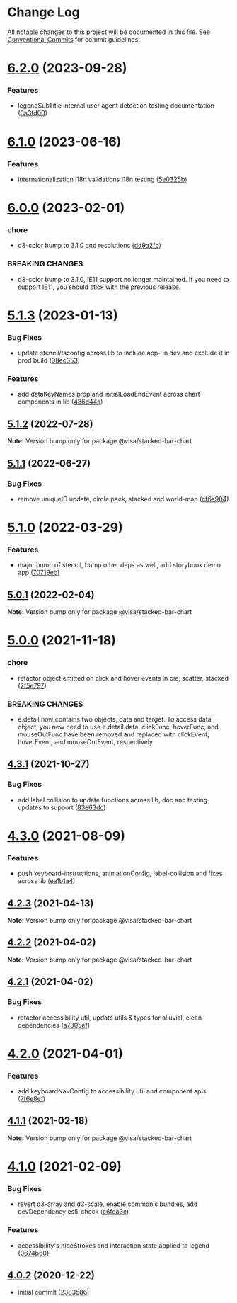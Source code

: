 # Change Log

All notable changes to this project will be documented in this file.
See [Conventional Commits](https://conventionalcommits.org) for commit guidelines.

# [6.2.0](https://github.com/visa/visa-chart-components/compare/@visa/stacked-bar-chart@6.1.0...@visa/stacked-bar-chart@6.2.0) (2023-09-28)

### Features

- legendSubTitle internal user agent detection testing documentation ([3a3fd00](https://github.com/visa/visa-chart-components/commit/3a3fd003a81353561da911a6dc250e44949757cb))

# [6.1.0](https://github.com/visa/visa-chart-components/compare/@visa/stacked-bar-chart@6.0.0...@visa/stacked-bar-chart@6.1.0) (2023-06-16)

### Features

- internationalization i18n validations i18n testing ([5e0325b](https://github.com/visa/visa-chart-components/commit/5e0325b1c6727406d6964459afbd9ac0238e1cc6))

# [6.0.0](https://github.com/visa/visa-chart-components/compare/@visa/stacked-bar-chart@5.1.3...@visa/stacked-bar-chart@6.0.0) (2023-02-01)

### chore

- d3-color bump to 3.1.0 and resolutions ([dd9a2fb](https://github.com/visa/visa-chart-components/commit/dd9a2fb369c44bab6607acb5229ceb656dce5561))

### BREAKING CHANGES

- d3-color bump to 3.1.0, IE11 support no longer maintained. If you need to support IE11, you should stick with the previous release.

# [5.1.3](https://github.com/visa/visa-chart-components/compare/@visa/stacked-bar-chart@5.1.2...@visa/stacked-bar-chart@5.1.3) (2023-01-13)

### Bug Fixes

- update stencil/tsconfig across lib to include app- in dev and exclude it in prod build ([08ec353](https://github.com/visa/visa-chart-components/commit/08ec35339ca384994333305c82f061b0e800262b))

### Features

- add dataKeyNames prop and initialLoadEndEvent across chart components in lib ([486d44a](https://github.com/visa/visa-chart-components/commit/486d44aba0867ee28734eeae30ffbac353926dfe))

## [5.1.2](https://github.com/visa/visa-chart-components/compare/@visa/stacked-bar-chart@5.1.1...@visa/stacked-bar-chart@5.1.2) (2022-07-28)

**Note:** Version bump only for package @visa/stacked-bar-chart

## [5.1.1](https://github.com/visa/visa-chart-components/compare/@visa/stacked-bar-chart@5.1.0...@visa/stacked-bar-chart@5.1.1) (2022-06-27)

### Bug Fixes

- remove uniqueID update, circle pack, stacked and world-map ([cf6a904](https://github.com/visa/visa-chart-components/commit/cf6a904591b8d845358fff1e8f79ed0c8d767747))

# [5.1.0](https://github.com/visa/visa-chart-components/compare/@visa/stacked-bar-chart@5.0.1...@visa/stacked-bar-chart@5.1.0) (2022-03-29)

### Features

- major bump of stencil, bump other deps as well, add storybook demo app ([70719eb](https://github.com/visa/visa-chart-components/commit/70719ebc7fa59dc169bcc7fea62b238bcfab6418))

## [5.0.1](https://github.com/visa/visa-chart-components/compare/@visa/stacked-bar-chart@5.0.0...@visa/stacked-bar-chart@5.0.1) (2022-02-04)

**Note:** Version bump only for package @visa/stacked-bar-chart

# [5.0.0](https://github.com/visa/visa-chart-components/compare/@visa/stacked-bar-chart@4.3.1...@visa/stacked-bar-chart@5.0.0) (2021-11-18)

### chore

- refactor object emitted on click and hover events in pie, scatter, stacked ([2f5e797](https://github.com/visa/visa-chart-components/commit/2f5e797c2cc869733e5979a4c6e050f0cb1821b7))

### BREAKING CHANGES

- e.detail now contains two objects, data and target. To access data object, you now need to use e.detail.data. clickFunc, hoverFunc, and mouseOutFunc have been removed and replaced with clickEvent, hoverEvent, and mouseOutEvent, respectively

## [4.3.1](https://github.com/visa/visa-chart-components/compare/@visa/stacked-bar-chart@4.3.0...@visa/stacked-bar-chart@4.3.1) (2021-10-27)

### Bug Fixes

- add label collision to update functions across lib, doc and testing updates to support ([83e63dc](https://github.com/visa/visa-chart-components/commit/83e63dc352165a68aee9db4e7175fd241c13f523))

# [4.3.0](https://github.com/visa/visa-chart-components/compare/@visa/stacked-bar-chart@4.2.3...@visa/stacked-bar-chart@4.3.0) (2021-08-09)

### Features

- push keyboard-instructions, animationConfig, label-collision and fixes across lib ([ea1b1a4](https://github.com/visa/visa-chart-components/commit/ea1b1a478b3ea9bcf07e76551a45a9adaaacdb47))

## [4.2.3](https://github.com/visa/visa-chart-components/compare/@visa/stacked-bar-chart@4.2.2...@visa/stacked-bar-chart@4.2.3) (2021-04-13)

**Note:** Version bump only for package @visa/stacked-bar-chart

## [4.2.2](https://github.com/visa/visa-chart-components/compare/@visa/stacked-bar-chart@4.2.1...@visa/stacked-bar-chart@4.2.2) (2021-04-02)

**Note:** Version bump only for package @visa/stacked-bar-chart

## [4.2.1](https://github.com/visa/visa-chart-components/compare/@visa/stacked-bar-chart@4.2.0...@visa/stacked-bar-chart@4.2.1) (2021-04-02)

### Bug Fixes

- refactor accessibility util, update utils & types for alluvial, clean dependencies ([a7305ef](https://github.com/visa/visa-chart-components/commit/a7305ef85f8e6b17d47bfb5bfcfc307626ea8bba))

# [4.2.0](https://github.com/visa/visa-chart-components/compare/@visa/stacked-bar-chart@4.1.0...@visa/stacked-bar-chart@4.2.0) (2021-04-01)

### Features

- add keyboardNavConfig to accessibility util and component apis ([7f6e8ef](https://github.com/visa/visa-chart-components/commit/7f6e8efee3f3c5a865c44862a72bef498eee0289))

## [4.1.1](https://github.com/visa/visa-chart-components/compare/@visa/stacked-bar-chart@4.1.0...@visa/stacked-bar-chart@4.1.1) (2021-02-18)

**Note:** Version bump only for package @visa/stacked-bar-chart

# [4.1.0](https://github.com/visa/visa-chart-components/compare/@visa/stacked-bar-chart@4.0.2...@visa/stacked-bar-chart@4.1.0) (2021-02-09)

### Bug Fixes

- revert d3-array and d3-scale, enable commonjs bundles, add devDependency es5-check ([c6fea3c](https://github.com/visa/visa-chart-components/commit/c6fea3c601dfc4650b52996721ead03a1b363e2b))

### Features

- accessibility's hideStrokes and interaction state applied to legend ([0674b60](https://github.com/visa/visa-chart-components/commit/0674b608e918964f9bbce2992e363bf24f9cb911))

## [4.0.2](https://github.com/visa/visa-chart-components/tree/%40visa/stacked-bar-chart%404.0.2) (2020-12-22)

- initial commit ([2383586](https://github.com/visa/visa-chart-components/commit/238358698bb59b8f20f424eeedc7235f51e02037))
